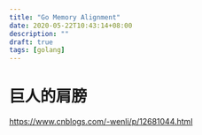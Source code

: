```yaml
---
title: "Go Memory Alignment"
date: 2020-05-22T10:43:14+08:00
description: ""
draft: true
tags: [golang]
---
```


<!--more-->


# 巨人的肩膀
https://www.cnblogs.com/-wenli/p/12681044.html
